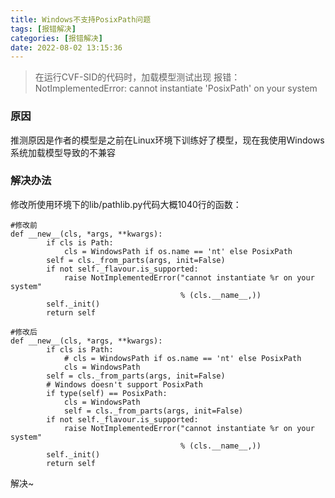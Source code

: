 ```yaml
---
title: Windows不支持PosixPath问题
tags: [报错解决]
categories: [报错解决]
date: 2022-08-02 13:15:36
---
```


>在运行CVF-SID的代码时，加载模型测试出现
>报错：NotImplementedError: cannot instantiate 'PosixPath' on your system

### 原因

推测原因是作者的模型是之前在Linux环境下训练好了模型，现在我使用Windows系统加载模型导致的不兼容

### 解决办法

修改所使用环境下的lib/pathlib.py代码大概1040行的函数：

```
#修改前
def __new__(cls, *args, **kwargs):
        if cls is Path:
            cls = WindowsPath if os.name == 'nt' else PosixPath
        self = cls._from_parts(args, init=False)
        if not self._flavour.is_supported:
            raise NotImplementedError("cannot instantiate %r on your system"
                                      % (cls.__name__,))
        self._init()
        return self

```

```
#修改后    
def __new__(cls, *args, **kwargs):
        if cls is Path:
            # cls = WindowsPath if os.name == 'nt' else PosixPath
            cls = WindowsPath
        self = cls._from_parts(args, init=False)
        # Windows doesn't support PosixPath
        if type(self) == PosixPath:
            cls = WindowsPath
            self = cls._from_parts(args, init=False)
        if not self._flavour.is_supported:
            raise NotImplementedError("cannot instantiate %r on your system"
                                      % (cls.__name__,))
        self._init()
        return self

```

解决~

